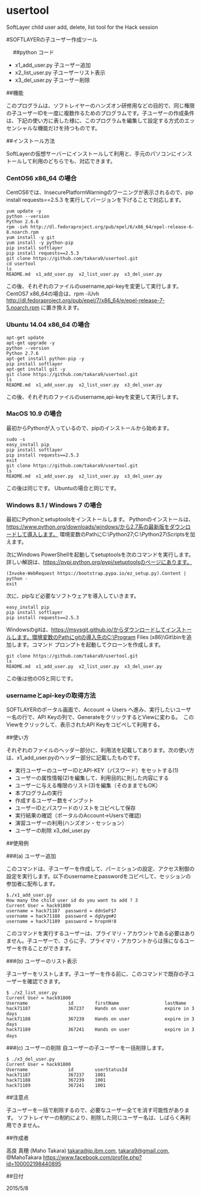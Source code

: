 # usertool
SoftLayer child user add, delete, list tool for the Hack session

#SOFTLAYERの子ユーザー作成ツール

　
##python コード

- x1_add_user.py   子ユーザー追加
- x2_list_user.py  子ユーザーリスト表示  
- x3_del_user.py   子ユーザー削除

  
##機能

このプログラムは、ソフトレイヤーのハンズオン研修用などの目的で、同じ権限の子ユーザーIDを一度に複数作るためのプログラムです。子ユーザーの作成条件は、下記の使い方に表した様に、このプログラムを編集して設定する方式のエッセンシャルな機能だけを持つものです。


##インストール方法

SoftLayerの仮想サーバーにインストールして利用と、手元のパソコンにインストールして利用のどちらでも、対応できます。


### CentOS6 x86_64 の場合

CentOS6では、InsecurePlatformWarningのワーニングが表示されるので、pip install requests==2.5.3 を実行してバージョンを下げることで対応します。

    yum update -y
    python --version
    Python 2.6.6
    rpm -ivh http://dl.fedoraproject.org/pub/epel/6/x86_64/epel-release-6-8.noarch.rpm
    yum install -y git
    yum install -y python-pip
    pip install softlayer
    pip install requests==2.5.3
    git clone https://github.com/takara9/usertool.git
    cd usertool
    ls
    README.md  x1_add_user.py  x2_list_user.py  x3_del_user.py

この後、それぞれのファイルのusername,api-keyを変更して実行します。
CentOS7 x86_64の場合は、rpm -iUvh http://dl.fedoraproject.org/pub/epel/7/x86_64/e/epel-release-7-5.noarch.rpm に置き換えます。


### Ubuntu 14.04 x86_64 の場合

    apt-get update
    apt-get upgrade -y
    python --version
    Python 2.7.6
    apt-get install python-pip -y
    pip install softlayer
    apt-get install git -y
    git clone https://github.com/takara9/usertool.git
    ls
    README.md  x1_add_user.py  x2_list_user.py  x3_del_user.py

この後、それぞれのファイルのusername,api-keyを変更して実行します。


### MacOS 10.9 の場合

最初からPythonが入っているので、pipのインストールから始めます。

    sudo -s
    easy_install pip
    pip install softlayer
    pip install requests==2.5.3
    exit
    git clone https://github.com/takara9/usertool.git
    ls
    README.md  x1_add_user.py  x2_list_user.py  x3_del_user.py

この後は同じです。 Ubuntuの場合と同じです。


### Windows 8.1 / Windows 7 の場合

最初にPythonとsetuptoolsをインストールします。 Pythonのインストールは、https://www.python.org/downloads/windows/から2.7系の最新版をダウンロードして導入します。 環境変数のPathにC:\Python27;C:\Python27\Scriptsを加えます。

次にWindows PowerShellを起動してsetuptoolsを次のコマンドを実行します。詳しい解説は、https://pypi.python.org/pypi/setuptoolsのページにあります。

    (Invoke-WebRequest https://bootstrap.pypa.io/ez_setup.py).Content | python -
    exit

次に、pipなど必要なソフトウェアを導入していきます。

    easy_install pip
    pip install softlayer
    pip install requests==2.5.3

Windowsのgitは、https://msysgit.github.io/からダウンロードしてインストールします。環境変数のPathにgitの導入先のC:\Program Files (x86)\Git\binを追加します。コマンド プロンプトを起動してクローンを作成します。

    git clone https://github.com/takara9/usertool.git
    ls
    README.md  x1_add_user.py  x2_list_user.py  x3_del_user.py

この後は他のOSと同じです。



### usernameとapi-keyの取得方法

SOFTLAYERのポータル画面で、Account -> Users へ進み、実行したいユーザー名の行で、API Keyの列で、GenerateをクリックするとViewに変わる。　このViewをクリックして、表示されたAPI Keyをコピペして利用する。


##使い方

それぞれのファイルのヘッダー部分に、利用法を記載してあります。次の使い方は、x1_add_user.pyのヘッダー部分に記載したものです。

- 実行ユーザーのユーザーIDとAPI-KEY（パスワード）をセットする(1)
- ユーザーの属性情報(2)を編集して、利用目的に則した内容にする
- ユーザーに与える権限のリスト(3)を編集（そのままでもOK）
- 本プログラムの実行
- 作成するユーザー数をインプット
- ユーザーIDとパスワードのリストをコピペして保存
- 実行結果の確認（ポータルのAccount->Usersで確認)
- 演習ユーザーの利用(ハンズオン・セッション）
- ユーザーの削除 x3_del_user.py


##使用例

###(a) ユーザー追加

このコマンドは、子ユーザーを作成して、パーミションの設定、アクセス制御の設定を実行します。以下のusernameとpasswordをコピペして、セッションの参加者に配布します。

    $./x1_add_user.py
    How many the child user id do you want to add ? 3
    Current User = hack91800
    username = hack71187  password = ddnSeF$7
    username = hack71188  password = dgUygm#2
    username = hack71189  password = hropnH!8

このコマンドを実行するユーザーは、プライマリ・アカウントである必要はありません。子ユーザーで、さらに子、プライマリ・アカウントからは孫になるユーザーを作ることができます。


###(b) ユーザーのリスト表示

子ユーザーをリストします。子ユーザーを作る前に、このコマンドで既存の子ユーザーを確認できます。

    $ ./x2_list_user.py
    Current User = hack91800
    Username               id        firstName                 lastName
    hack71187              367237    Hands on user             expire in 3 days
    hack71188              367239    Hands on user             expire in 3 days
    hack71189              367241    Hands on user             expire in 3 days　


###(c) ユーザーの削除
自ユーザーの子ユーザーを一括削除します。

    $ ./x3_del_user.py
    Current User = hack91800
    Username               id        userStatusId
    hack71187              367237    1001
    hack71188              367239    1001
    hack71189              367241    1001



##注意点

子ユーザーを一括で削除するので、必要なユーザー全てを消す可能性があります。
ソフトレイヤーの制約により、削除した同じユーザー名は、しばらく再利用できません。



##作成者  

高良 真穂 (Maho Takara)
takara@jp.ibm.com, takara9@gmail.com, @MahoTakara
https://www.facebook.com/profile.php?id=100002198440895


##日付

2015/5/8   
